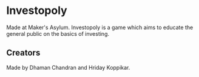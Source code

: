 # Investopoly
Made at Maker's Asylum. Investopoly is a game which aims to educate the general public on the basics of investing.
## Creators
Made by Dhaman Chandran and Hriday Koppikar.
